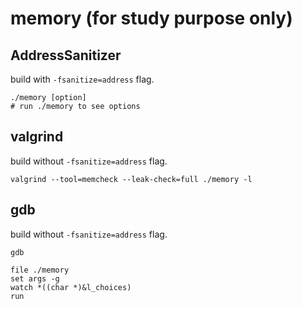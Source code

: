 # memory (for study purpose only)

## AddressSanitizer
build with `-fsanitize=address` flag.  
```shell script
./memory [option]
# run ./memory to see options
```

## valgrind
build without `-fsanitize=address` flag.  
```shell script
valgrind --tool=memcheck --leak-check=full ./memory -l
```
## gdb
build without `-fsanitize=address` flag.  
```shell script
gdb

file ./memory
set args -g
watch *((char *)&l_choices)
run
```